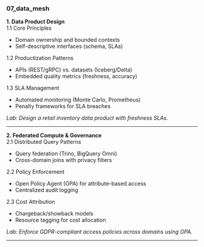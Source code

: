### **07_data_mesh**  
**1. Data Product Design**  
1.1 Core Principles  
- Domain ownership and bounded contexts  
- Self-descriptive interfaces (schema, SLAs)  

1.2 Productization Patterns  
- APIs (REST/gRPC) vs. datasets (Iceberg/Delta)  
- Embedded quality metrics (freshness, accuracy)  

1.3 SLA Management  
- Automated monitoring (Monte Carlo, Prometheus)  
- Penalty frameworks for SLA breaches  

*Lab: Design a retail inventory data product with freshness SLAs.*  

---  

**2. Federated Compute & Governance**  
2.1 Distributed Query Patterns  
- Query federation (Trino, BigQuery Omni)  
- Cross-domain joins with privacy filters  

2.2 Policy Enforcement  
- Open Policy Agent (OPA) for attribute-based access  
- Centralized audit logging  

2.3 Cost Attribution  
- Chargeback/showback models  
- Resource tagging for cost allocation  

*Lab: Enforce GDPR-compliant access policies across domains using OPA.*  

---  


